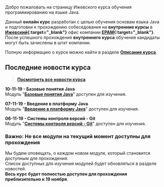 Добро пожаловать на страницу Ижевского курса обучения программированию на языке Java.

Данный **онлайн курс** разработан с целью обучения основам языка Java и подготовки к прохождению собеседования на **внутренние курсы** в **[Ижевский](https://www.youtube.com/watch?v=8z2ZWhGYU8A){:target="_blank"}** офис компании **[EPAM](https://www.epam.com){:target="_blank"}**.  
После успешного прохождения **внутреннего курса** обучения кандидаты могут быть зачислены в штат компании.

Полную информацию о курсе можно найти в разделе **[Описание курса]({{site.about}})**.

Последние новости курса
---------------------

>**[Посмотреть все новости курса]({{site.news}})**

**10-11-19 - Базовые понятия Java**  
Модуль "**[Базовые понятия Java]({{site.materialsurl}}java_basics/java_basics)**" доступен для изучения.

**07-11-19 - Введение в платформу Java**  
Модуль "**[Введение в платформу Java]({{site.materialsurl}}java_intro/java_intro)**" доступен для изучения.

**06-11-19 - Системы контроля версий - Git**  
Модуль "**[Системы контроля версий - Git]({{site.materialsurl}}git/git)**" доступен для изучения.


### Важно: Не все модули на текущий момент доступны для прохождения
Мы будем оповещать, о каждом новом модуле, который становится доступным для прохождения.  
Список доступных для изучения модулей будет обновляться в разделе новостей.  
**Весь курс будет полностью доступен для прохождения приблизительно к 19 ноября**.
